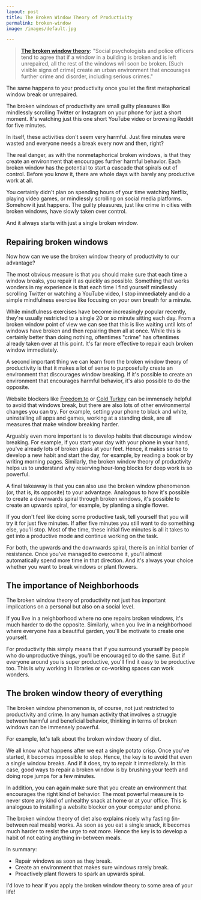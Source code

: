 ```yaml
---
layout: post
title: The Broken Window Theory of Productivity
permalink: broken-window
image: /images/default.jpg

---
```


>**[The broken window theory](https://en.wikipedia.org/wiki/Broken_windows_theory):** "Social psychologists and police officers tend to agree that if a window in a building is broken and is left unrepaired, all the rest of the windows will soon be broken. [Such visible signs of crime] create an urban environment that encourages further crime and disorder, including serious crimes."

The same happens to your productivity once you let the first metaphorical window break or unrepaired. 

The broken windows of productivity are small guilty pleasures like mindlessly scrolling Twitter or Instagram on your phone for just a short moment. It's watching just this one short YouTube video or browsing Reddit for five minutes.

In itself, these activities don't seem very harmful. Just five minutes were wasted and everyone needs a break every now and then, right?

The real danger, as with the nonmetaphorical broken windows, is that they create an environment that encourages further harmful behavior. Each broken window has the potential to start a cascade that spirals out of control. Before you know it, there are whole days with barely any productive work at all. 

You certainly didn't plan on spending hours of your time watching Netflix, playing video games, or mindlessly scrolling on social media platforms. Somehow it just happens. The guilty pleasures, just like crime in cities with broken windows, have slowly taken over control. 

And it always starts with just a single broken window.

## Repairing broken windows

Now how can we use the broken window theory of productivity to our advantage?

The most obvious measure is that you should make sure that each time a window breaks, you repair it as quickly as possible. Something that works wonders in my experience is that each time I find yourself mindlessly scrolling Twitter or watching a YouTube video, I stop immediately and do a simple mindfulness exercise like focusing on your own breath for a minute. 

While mindfulness exercises have become increasingly popular recently, they're usually restricted to a single 20 or so minute sitting each day. From a broken window point of view we can see that this is like waiting until lots of windows have broken and then repairing them all at once. While this is certainly better than doing nothing, oftentimes "crime" has oftentimes already taken over at this point. It's far more effective to repair each broken window immediately.

A second important thing we can learn from the broken window theory of productivity is that it makes a lot of sense to purposefully create an environment that discourages window breaking. If it's possible to create an environment that encourages harmful behavior, it's also possible to do the opposite. 

Website blockers like [Freedom.to](http://freedom.to) or [Cold Turkey](https://getcoldturkey.com/) can be immensely helpful to avoid that windows break, but there are also lots of other environmental changes you can try. For example, setting your phone to black and white, uninstalling all apps and games, working at a standing desk, are all measures that make window breaking harder. 

Arguably even more important is to develop habits that discourage window breaking. For example, if you start your day with your phone in your hand, you've already lots of broken glass at your feet. Hence, it makes sense to develop a new habit and start the day, for example, by reading a book or by writing morning pages. Similarly, the broken window theory of productivity helps us to understand why reserving hour-long blocks for deep work is so powerful.

A final takeaway is that you can also use the broken window phenomenon (or, that is, its opposite) to your advantage. Analogous to how it's possible to create a downwards spiral through broken windows, it's possible to create an upwards spiral, for example, by planting a single flower.

If you don't feel like doing some productive task, tell yourself that you will try it for just five minutes. If after five minutes you still want to do something else, you'll stop. Most of the time, these initial five minutes is all it takes to get into a productive mode and continue working on the task. 

For both, the upwards and the downwards spiral, there is an initial barrier of resistance. Once you've managed to overcome it, you'll almost automatically spend more time in that direction. And it's always your choice whether you want to break windows or plant flowers. 

## The importance of Neighborhoods

The broken window theory of productivity not just has important implications on a personal but also on a social level. 

If you live in a neighborhood where no one repairs broken windows, it's much harder to do the opposite. Similarly, when you live in a neighborhood where everyone has a beautiful garden, you'll be motivate to create one yourself.

For productivity this simply means that if you surround yourself by people who do unproductive things, you'll be encouraged to do the same. But if everyone around you is super productive, you'll find it easy to be productive too. This is why working in libraries or co-working spaces can work wonders. 

## The broken window theory of everything

The broken window phenomenon is, of course, not just restricted to productivity and crime. In any human activity that involves a struggle between harmful and beneficial behavior, thinking in terms of broken windows can be immensely powerful.

For example, let's talk about the broken window theory of diet. 

We all know what happens after we eat a single potato crisp. Once you've started, it becomes impossible to stop. Hence, the key is to avoid that even a single window breaks. And if it does, try to repair it immediately. In this case, good ways to repair a broken window is by brushing your teeth and doing rope jumps for a few minutes. 

In addition, you can again make sure that you create an environment that encourages the right kind of behavior. The most powerful measure is to never store any kind of unhealthy snack at home or at your office. This is analogous to installing a website blocker on your computer and phone. 

The broken window theory of diet also explains nicely why fasting (in-between real meals) works. As soon as you eat a single snack, it becomes much harder to resist the urge to eat more. Hence the key is to develop a habit of not eating anything in-between meals. 

In summary:

- Repair windows as soon as they break.
- Create an environment that makes sure windows rarely break.
- Proactively plant flowers to spark an upwards spiral.

I'd love to hear if you apply the broken window theory to some area of your life!
